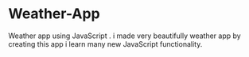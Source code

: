 # Weather-App
Weather app using JavaScript . i made very beautifully weather app by creating this app i learn many new JavaScript functionality. 
